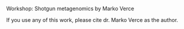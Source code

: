 Workshop: Shotgun metagenomics by Marko Verce

If you use any of this work, please cite dr. Marko Verce as the author. 
